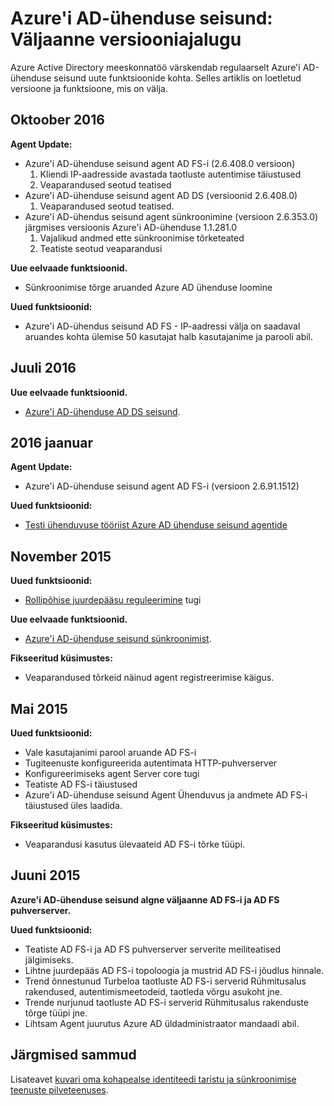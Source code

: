 <properties
    pageTitle="Azure'i AD-ühenduse seisund versiooniajalugu"
    description="Selles dokumendis kirjeldatakse selle väljalasete Azure'i AD-ühenduse seisundi ja mis on lisatud nende versioonidega."
    services="active-directory"
    documentationCenter=""
    authors="karavar"
    manager="samueld"
    editor="curtand"/>

<tags
    ms.service="active-directory"
    ms.workload="identity"
    ms.tgt_pltfrm="na"
    ms.devlang="na"
    ms.topic="article"
    ms.date="10/18/2016"
    ms.author="vakarand"/>

# <a name="azure-ad-connect-health-version-release-history"></a>Azure'i AD-ühenduse seisund: Väljaanne versiooniajalugu

Azure Active Directory meeskonnatöö värskendab regulaarselt Azure'i AD-ühenduse seisund uute funktsioonide kohta. Selles artiklis on loetletud versioone ja funktsioone, mis on välja.

## <a name="october-2016"></a>Oktoober 2016
**Agent Update:**
- Azure'i AD-ühenduse seisund agent AD FS-i \(2.6.408.0 versioon\)
    1. Kliendi IP-aadresside avastada taotluste autentimise täiustused
    2. Veaparandused seotud teatised
- Azure'i AD-ühenduse seisund agent AD DS (versioonid 2.6.408.0)
    1. Veaparandused seotud teatised.
- Azure'i AD-ühendus seisund agent sünkroonimine (versioon 2.6.353.0) järgmises versioonis Azure'i AD-ühenduse 1.1.281.0
    1. Vajalikud andmed ette sünkroonimise tõrketeated
    2. Teatiste seotud veaparandusi

**Uue eelvaade funktsioonid.**
- Sünkroonimise tõrge aruanded Azure AD ühenduse loomine

**Uued funktsioonid:**
- Azure'i AD-ühendus seisund AD FS - IP-aadressi välja on saadaval aruandes kohta ülemise 50 kasutajat halb kasutajanime ja parooli abil.

## <a name="july-2016"></a>Juuli 2016

**Uue eelvaade funktsioonid.**

- [Azure'i AD-ühenduse AD DS seisund](active-directory-aadconnect-health-adds.md).


## <a name="january-2016"></a>2016 jaanuar


**Agent Update:**

- Azure'i AD-ühenduse seisund agent AD FS-i (versioon 2.6.91.1512)


**Uued funktsioonid:**

- [Testi ühenduvuse tööriist Azure AD ühenduse seisund agentide](active-directory-aadconnect-health-agent-install.md#test-connectivity-to-azure-ad-connect-health-service)


## <a name="november-2015"></a>November 2015


**Uued funktsioonid:**

- [Rollipõhise juurdepääsu reguleerimine](active-directory-aadconnect-health-operations.md#manage-access-with-role-based-access-control) tugi


**Uue eelvaade funktsioonid.**

- [Azure'i AD-ühenduse seisund sünkroonimist](active-directory-aadconnect-health-sync.md).

**Fikseeritud küsimustes:**

- Veaparandused tõrkeid näinud agent registreerimise käigus.

## <a name="september-2015"></a>Mai 2015

**Uued funktsioonid:**

- Vale kasutajanimi parool aruande AD FS-i
- Tugiteenuste konfigureerida autentimata HTTP-puhverserver
- Konfigureerimiseks agent Server core tugi
- Teatiste AD FS-i täiustused
- Azure'i AD-ühenduse seisund Agent Ühenduvus ja andmete AD FS-i täiustused üles laadida.


**Fikseeritud küsimustes:**

- Veaparandusi kasutus ülevaateid AD FS-i tõrke tüüpi.


## <a name="june-2015"></a>Juuni 2015

**Azure'i AD-ühenduse seisund algne väljaanne AD FS-i ja AD FS puhverserver.**

**Uued funktsioonid:**

- Teatiste AD FS-i ja AD FS puhverserver serverite meiliteatised jälgimiseks.
- Lihtne juurdepääs AD FS-i topoloogia ja mustrid AD FS-i jõudlus hinnale.
- Trend õnnestunud Turbeloa taotluste AD FS-i serverid Rühmitusalus rakendused, autentimismeetodeid, taotleda võrgu asukoht jne.
- Trende nurjunud taotluste AD FS-i serverid Rühmitusalus rakenduste tõrge tüüpi jne.
- Lihtsam Agent juurutus Azure AD üldadministraator mandaadi abil.  




## <a name="next-steps"></a>Järgmised sammud
Lisateavet [kuvari oma kohapealse identiteedi taristu ja sünkroonimise teenuste pilveteenuses](active-directory-aadconnect-health.md).
